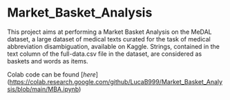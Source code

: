 # Market_Basket_Analysis
This project aims at performing a Market Basket Analysis on the MeDAL dataset, a large dataset of medical texts curated for the task of medical abbreviation disambiguation, available on Kaggle. 
Strings, contained in the text column of the full-data.csv file in the dataset, are considered as baskets and words as items.

Colab code can be found [*here*] (https://colab.research.google.com/github/LucaB999/Market_Basket_Analysis/blob/main/MBA.ipynb)


